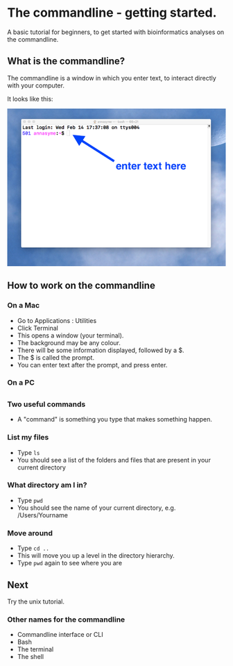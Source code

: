 # The commandline - getting started. 

A basic tutorial for beginners, to get started with bioinformatics analyses on the commandline.  


## What is the commandline?

The commandline is a window in which you enter text, to interact directly with your computer. 

It looks like this:  


![cmdline](media/cmdline.png)


## How to work on the commandline


### On a Mac

* Go to Applications : Utilities
* Click Terminal
* This opens a window (your terminal). 
* The background may be any colour.
* There will be some information displayed, followed by a $. 
* The $ is called the prompt. 
* You can enter text after the prompt, and press enter. 


### On a PC 


## 


### Two useful commands


* A "command" is something you type that makes something happen. 

### List my files

* Type `ls`
* You should see a list of the folders and files that are present in your current directory


### What directory am I in?

* Type `pwd`
* You should see the name of your current directory, e.g. /Users/Yourname


### Move around

* Type `cd ..`
* This will move you up a level in the directory hierarchy. 
* Type `pwd` again to see where you are


## Next

Try the unix tutorial. 




### Other names for the commandline

* Commandline interface or CLI
* Bash
* The terminal
* The shell




